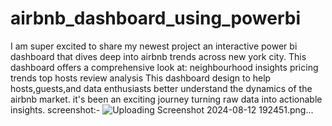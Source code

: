 # airbnb_dashboard_using_powerbi
I am super excited to share my newest project an interactive power bi dashboard that dives deep into airbnb trends across new york city.
This dashboard offers a comprehensive look at:
neighbourhood insights
pricing trends
top hosts
review analysis
This dashboard design to help hosts,guests,and data enthusiasts better understand the dynamics of the airbnb market.
it's been an exciting journey turning raw data into actionable insights.
screenshot:-
![Uploading Screenshot 2024-08-12 192451.png…]()


